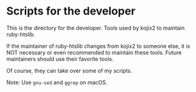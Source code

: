 # Scripts for the developer

This is the directory for the developer.
Tools used by kojix2 to maintain ruby-htslib.

If the maintainer of ruby-htslib changes from kojix2 to someone else,
it is NOT necessary or even recommended to maintain these tools.
Future maintainers should use their favorite tools.

Of course, they can take over some of my scripts.

Note: Use `gnu-sed` and `ggrep` on macOS.
